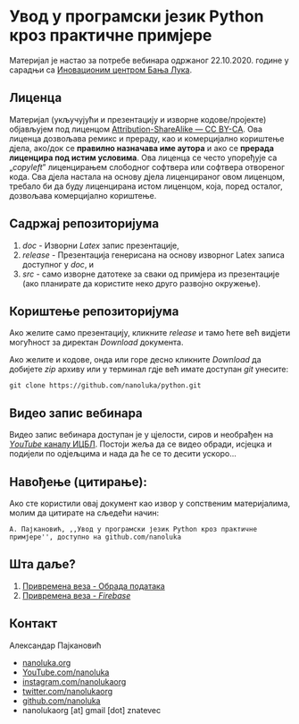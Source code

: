 # Увод у програмски језик Python кроз практичне примјере

Материјал је настао за потребе вебинара одржаног 22.10.2020. године у сарадњи са [Иновационим центром Бања Лука](https://icbl.ba/).

## Лиценца

Материјал (укључујући и презентацију и изворне кодове/пројекте) објављујем под лиценцом [Attribution-ShareAlike — CC BY-СА](https://creativecommons.org/licenses/by-sa/4.0//legalcode). Ова лиценца дозвољава ремикс и прераду, као и комерцијално кориштење дјела, ако/док се **правилно назначава име аутора** и ако се **прерада лиценцира под истим условима**. Ова лиценца се често упоређује са „_copyleft_” лиценцирањем слободног софтвера или софтвера отвореног кода. Сва дјела настала на основу дјела лиценцираног овом лиценцом, требало би да буду лиценцирана истом лиценцом, која, поред осталог, дозвољава комерцијално кориштење.

## Садржај репозиторијума

1. _doc_ - Изворни _Latex_ запис презентације,
1. _release_ - Презентација генерисана на основу изворног Latex записа доступног у _doc_, и
1. _src_ - само изворне датотеке за сваки од примјера из презентације (ако планирате да користите неко друго развојно окружење).

## Кориштење репозиторијума

Ако желите само презентацију, кликните _release_ и тамо ћете већ видјети могућност за директан _Download_ документа.

Ако желите и кодове, онда или горе десно кликните _Download_ да добијете _zip_ архиву или у терминал гдје већ имате доступан _git_ унесите:

```
git clone https://github.com/nanoluka/python.git
```

## Видео запис вебинара

Видео запис вебинара доступан је у цјелости, сиров и необрађен на [_YоuTube_ каналу ИЦБЛ](https://youtu.be/fIIsFGXfrQU). Постоји жеља да се видео обради, исјецка и подијели по одјељцима и нада да ће се то десити ускоро...

## Навођење (цитирање): 

Ако сте користили овај документ као извор у сопственим материјалима, молим да цитирате на сљедећи начин: 

```
А. Пајкановић, ,,Увод у програмски језик Python кроз практичне примјере'', доступно на github.com/nanoluka
```

## Шта даље?

1. [Привремена веза - Обрада података](https://www.dropbox.com/s/uo30igra3t60azy/obrada%20signala%20python.pdf?dl=0)
1. [Привремена веза - _Firebase_](https://www.dropbox.com/s/raf0aenpwj5wh3t/Firebase%20-%20Python.pdf?dl=0)

## Контакт

Александар Паjкановић

* [nanoluka.org](nanoluka.org)
* [YouTube.com/nanoluka](YouTube.com/nanoluka)
* [instagram.com/nanolukaorg](instagram.com/nanolukaorg)
* [twitter.com/nanolukaorg](instagram.com/nanolukaorg)
* [github.com/nanoluka](instagram.com/nanolukaorg)
* nanolukaorg [at] gmail [dot] znatevec

